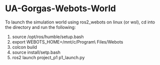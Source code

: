 # UA-Gorgas-Webots-World

To launch the simulation world using ros2_webots on linux (or wsl), cd into the directory and run the following:
  1. source /opt/ros/humble/setup.bash
  2. export WEBOTS_HOME=/mnt/c/Program\ Files/Webots
  3. colcon build
  4. source install/setp.bash
  5. ros2 launch project_p1 p1_launch.py

